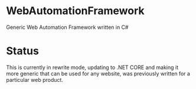 # WebAutomationFramework
 Generic Web Automation Framework written in C#
 
 # Status
 This is currently in rewrite mode, updating to .NET CORE and making it more generic that can be used for any website, was previously written for a particular web product.
